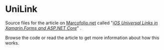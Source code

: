 # UniLink

Source files for the article on [Marcofolio.net](http://www.marcofolio.net/) called "[*iOS Universal Links in Xamarin.Forms and ASP.NET Core*](https://marcofolio.net/ios-universal-links-xamarin-forms-asp-net-core/)" .

Browse the code or read the article to get more information about how this works.